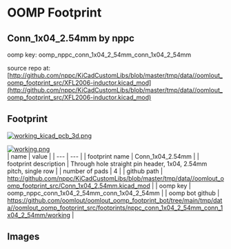 # OOMP Footprint  
## Conn_1x04_2.54mm  by nppc  
  
oomp key: oomp_nppc_conn_1x04_2_54mm_conn_1x04_2_54mm  
  
source repo at: [http://github.com/nppc/KiCadCustomLibs/blob/master/tmp/data//oomlout_oomp_footprint_src/XFL2006-inductor.kicad_mod](http://github.com/nppc/KiCadCustomLibs/blob/master/tmp/data//oomlout_oomp_footprint_src/XFL2006-inductor.kicad_mod)  
## Footprint  
  
[![working_kicad_pcb_3d.png](working_kicad_pcb_3d_600.png)](working_kicad_pcb_3d.png)  
  
[![working.png](working_600.png)](working.png)  
| name | value | 
| --- | --- | 
| footprint name | Conn_1x04_2.54mm | 
| footprint description | Through hole straight pin header, 1x04, 2.54mm pitch, single row | 
| number of pads | 4 | 
| github path | http://github.com/nppc/KiCadCustomLibs/blob/master/tmp/data//oomlout_oomp_footprint_src/Conn_1x04_2.54mm.kicad_mod | 
| oomp key | oomp_nppc_conn_1x04_2_54mm_conn_1x04_2_54mm | 
| oomp bot github | https://github.com/oomlout/oomlout_oomp_footprint_bot/tree/main/tmp/data//oomlout_oomp_footprint_src/footprints/nppc_conn_1x04_2_54mm_conn_1x04_2_54mm/working | 
## Images  
